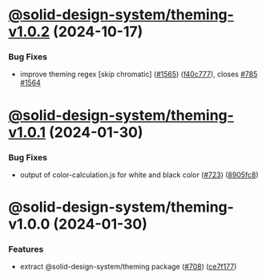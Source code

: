 # [@solid-design-system/theming-v1.0.2](https://github.com/solid-design-system/solid/compare/theming/1.0.1...theming/1.0.2) (2024-10-17)


### Bug Fixes

* improve theming regex [skip chromatic] ([#1565](https://github.com/solid-design-system/solid/issues/1565)) ([f40c777](https://github.com/solid-design-system/solid/commit/f40c7775512fb803bf4f61c5c7a822aa948086b0)), closes [#785](https://github.com/solid-design-system/solid/issues/785) [#1564](https://github.com/solid-design-system/solid/issues/1564)

# [@solid-design-system/theming-v1.0.1](https://github.com/solid-design-system/solid/compare/theming/1.0.0...theming/1.0.1) (2024-01-30)


### Bug Fixes

* output of color-calculation.js for white and black color ([#723](https://github.com/solid-design-system/solid/issues/723)) ([8905fc8](https://github.com/solid-design-system/solid/commit/8905fc865caadcfa4f81d24929af48ac4ff556cb))

# @solid-design-system/theming-v1.0.0 (2024-01-30)


### Features

* extract @solid-design-system/theming package ([#708](https://github.com/solid-design-system/solid/issues/708)) ([ce7f177](https://github.com/solid-design-system/solid/commit/ce7f177cfebd8ed9647d3d0d268fbfb900464892))
